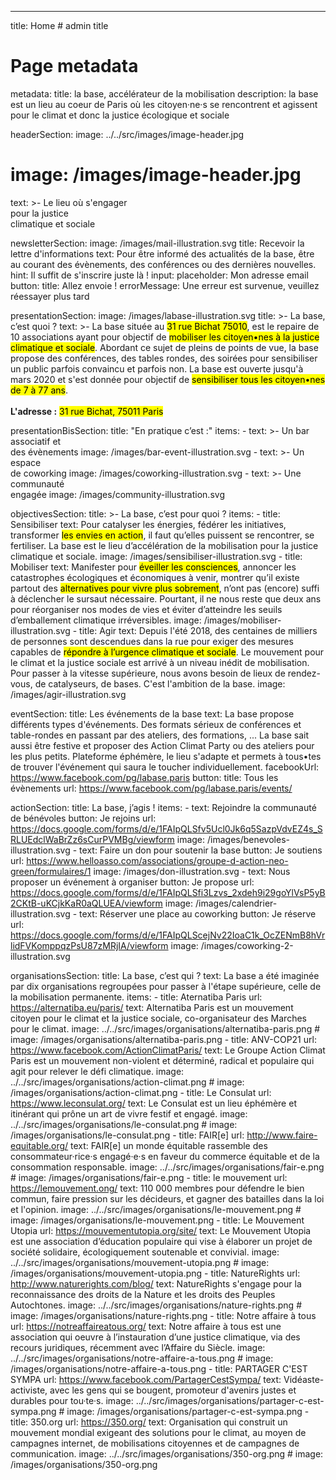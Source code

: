 ---
title: Home # admin title

# Page metadata
metadata: 
  title: la base, accélérateur de la mobilisation
  description: la base est un lieu au coeur de Paris où les citoyen·ne·s se rencontrent et agissent pour le climat et donc la justice écologique et sociale

headerSection:
  image: ../../src/images/image-header.jpg
  # image: /images/image-header.jpg
  text: >-
    Le lieu où s'engager<br>
    pour la justice<br>
    climatique et sociale

newsletterSection: 
  image: /images/mail-illustration.svg
  title: Recevoir la lettre d'informations
  text: Pour être informé des actualités de la base, être au courant des évènements, des conférences ou des dernières nouvelles.
  hint: Il suffit de s'inscrire juste là !
  input: 
    placeholder: Mon adresse email
  button: 
    title: Allez envoie !
  errorMessage: Une erreur est survenue, veuillez réessayer plus tard

presentationSection: 
  image: /images/labase-illustration.svg
  title: >-
    La base, c’est quoi ?
  text: >- 
    La base située au <mark>31 rue Bichat 75010</mark>, est le repaire de 10 associations ayant pour objectif de <mark>mobiliser les citoyen•nes à la justice climatique et sociale</mark>. Abordant ce sujet de pleins de points de vue, la base propose des conférences, des tables rondes, des soirées pour sensibiliser un public parfois convaincu et parfois non. La base est ouverte jusqu'à mars 2020 et s'est donnée pour objectif de <mark>sensibiliser tous les citoyen•nes de 7 à 77 ans</mark>.<br>
    <br>
    **L'adresse :** <mark>31 rue Bichat, 75011 Paris</mark>

presentationBisSection: 
  title: "En pratique c’est :"
  items: 
    - text: >-
        Un bar associatif et<br>
        des évènements
      image: /images/bar-event-illustration.svg
    - text: >-
        Un espace<br>
        de coworking
      image: /images/coworking-illustration.svg
    - text: >-
        Une communauté<br>
        engagée
      image: /images/community-illustration.svg

objectivesSection: 
  title: >-
    La base, c’est pour quoi ?
  items:
    - title: Sensibiliser
      text: Pour catalyser les énergies, fédérer les initiatives, transformer <mark>les envies en action</mark>, il faut qu’elles puissent se rencontrer, se fertiliser. La base est le lieu d’accélération de la mobilisation pour la justice climatique et sociale.
      image: /images/sensibiliser-illustration.svg
    - title: Mobiliser
      text: Manifester pour <mark>éveiller les consciences</mark>, annoncer les catastrophes écologiques et économiques à venir, montrer qu’il existe partout des <mark>alternatives pour vivre plus sobrement</mark>, n’ont pas (encore) suffi à déclencher le sursaut nécessaire. Pourtant, il ne nous reste que deux ans pour réorganiser nos modes de vies et éviter d’atteindre les seuils d’emballement climatique irréversibles.
      image: /images/mobiliser-illustration.svg
    - title: Agir
      text: Depuis l'été 2018, des centaines de milliers de personnes sont descendues dans la rue pour exiger des mesures capables de <mark>répondre à l’urgence climatique et sociale</mark>. Le mouvement pour le climat et la justice sociale est arrivé à un niveau inédit de mobilisation. Pour passer à la vitesse supérieure, nous avons besoin de lieux de rendez-vous, de catalyseurs, de bases. C'est l'ambition de la base.
      image: /images/agir-illustration.svg

eventSection: 
  title: Les événements de la base
  text: La base propose différents types d'événements. Des formats sérieux de conférences et table-rondes en passant par des ateliers, des formations, ... La base sait aussi être festive et proposer des Action Climat Party ou des ateliers pour les plus petits. Plateforme éphémère, le lieu s'adapte et permets à tous•tes de trouver l'événement qui saura le toucher individuellement. 
  facebookUrl: https://www.facebook.com/pg/labase.paris
  button: 
    title: Tous les évènements
    url: https://www.facebook.com/pg/labase.paris/events/

actionSection:
  title: La base, j’agis !
  items: 
    - text: Rejoindre la communauté de bénévoles
      button: Je rejoins
      url: https://docs.google.com/forms/d/e/1FAIpQLSfv5Ucl0Jk6q5SazpVdvEZ4s_SRLUEdclWaBrZz6sCurPVMBg/viewform
      image: /images/benevoles-illustration.svg
    - text: Faire un don pour soutenir la base
      button: Je soutiens
      url: https://www.helloasso.com/associations/groupe-d-action-neo-green/formulaires/1
      image: /images/don-illustration.svg
    - text: Nous proposer un événement à organiser
      button: Je propose
      url: https://docs.google.com/forms/d/e/1FAIpQLSfi3Lzvs_2xdeh9i29goYlVsP5yB2CKtB-uKCjkKaR0aQLUEA/viewform
      image: /images/calendrier-illustration.svg
    - text: Réserver une place au coworking
      button: Je réserve
      url: https://docs.google.com/forms/d/e/1FAIpQLScejNv22IoaC1k_OcZENmB8hVrlidFVKomppqzPsU87zMRjIA/viewform
      image: /images/coworking-2-illustration.svg

organisationsSection:
  title: La base, c’est qui ?
  text: La base a été imaginée par dix organisations regroupées pour passer à l'étape supérieure, celle de la mobilisation permanente.
  items: 
    - title: Aternatiba Paris
      url: https://alternatiba.eu/paris/
      text: Alternatiba Paris est un mouvement citoyen pour le climat et la justice sociale, co-organisateur des Marches pour le climat.
      image: ../../src/images/organisations/alternatiba-paris.png
      # image: /images/organisations/alternatiba-paris.png
    - title: ANV-COP21
      url: https://www.facebook.com/ActionClimatParis/
      text: Le Groupe Action Climat Paris est un mouvement non-violent et déterminé, radical et populaire qui agit pour relever le défi climatique.
      image: ../../src/images/organisations/action-climat.png
      # image: /images/organisations/action-climat.png
    - title: Le Consulat
      url: https://www.leconsulat.org/
      text: Le Consulat est un lieu éphémère et itinérant qui prône un art de vivre festif et engagé.
      image: ../../src/images/organisations/le-consulat.png
      # image: /images/organisations/le-consulat.png
    - title: FAIR[e]
      url: http://www.faire-equitable.org/
      text: FAIR[e] un monde équitable rassemble des consommateur·rice·s engagé·e·s en faveur du commerce équitable et de la consommation responsable.
      image: ../../src/images/organisations/fair-e.png
      # image: /images/organisations/fair-e.png
    - title: le mouvement
      url: https://lemouvement.ong/
      text: 110 000 membres pour défendre le bien commun, faire pression sur les décideurs, et gagner des batailles dans la loi et l'opinion.
      image: ../../src/images/organisations/le-mouvement.png
      # image: /images/organisations/le-mouvement.png
    - title: Le Mouvement Utopia 
      url: https://mouvementutopia.org/site/
      text: Le Mouvement Utopia est une association d’éducation populaire qui vise à élaborer un projet de société solidaire, écologiquement soutenable et convivial.
      image: ../../src/images/organisations/mouvement-utopia.png
      # image: /images/organisations/mouvement-utopia.png
    - title: NatureRights
      url: http://www.naturerights.com/blog/
      text: NatureRights s'engage pour la reconnaissance des droits de la Nature et les droits des Peuples Autochtones.
      image: ../../src/images/organisations/nature-rights.png
      # image: /images/organisations/nature-rights.png
    - title: Notre affaire à tous
      url: https://notreaffaireatous.org/
      text: Notre affaire à tous est une association qui oeuvre à l’instauration d’une justice climatique, via des recours juridiques, récemment avec l’Affaire du Siècle.
      image: ../../src/images/organisations/notre-affaire-a-tous.png
      # image: /images/organisations/notre-affaire-a-tous.png
    - title: PARTAGER C'EST SYMPA
      url: https://www.facebook.com/PartagerCestSympa/
      text: Vidéaste-activiste, avec les gens qui se bougent, promoteur d'avenirs justes et durables pour tou·te·s.
      image: ../../src/images/organisations/partager-c-est-sympa.png
      # image: /images/organisations/partager-c-est-sympa.png
    - title: 350.org
      url: https://350.org/
      text: Organisation qui construit un mouvement mondial exigeant des solutions pour le climat, au moyen de campagnes internet, de mobilisations citoyennes et de campagnes de communication.
      image: ../../src/images/organisations/350-org.png
      # image: /images/organisations/350-org.png